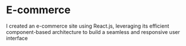 # E-commerce
 I created an e-commerce site using React.js, leveraging its efficient component-based architecture to build a seamless and responsive user interface
